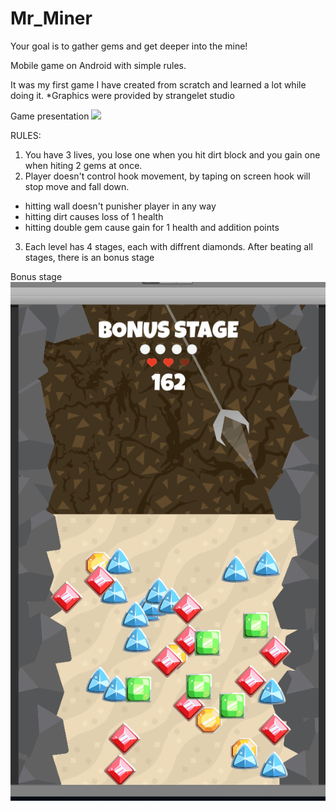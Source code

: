 # Mr_Miner
Your goal is to gather gems and get deeper into the mine!

Mobile game on Android with simple rules.

It was my first game I have created from scratch and learned a lot while doing it.
*Graphics were provided by strangelet studio


Game presentation
![](Mr_miner1.gif)

RULES:
1. You have 3 lives, you lose one when you hit dirt block and you gain one when hiting 2 gems at once.
2. Player doesn't control hook movement, by taping on screen hook will stop move and fall down.
  - hitting wall doesn't punisher player in any way
  - hitting dirt causes loss of 1 health
  - hitting double gem cause gain for 1 health and addition points
3. Each level has 4 stages, each with diffrent diamonds. After beating all stages, there is an bonus stage

Bonus stage
![](Mr_Miner_BonusStage.gif)
